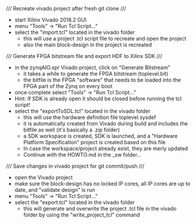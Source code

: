 /// Recreate vivado project after fresh git clone ///
- start Xilinx Vivado 2018.2 GUI
- menu "Tools" -> "Run Tcl Script..."
- select the "import.tcl" located in the vivado folder
  - this will use a project .tcl script file to recreate and open the project
  - also the main block-design in the project is recreated

/// Generate FPGA bitstream file and export HDF to Xilinx SDK ///
- in the zynqAIO.xpr Vivado project, click on "Generate Bitstream"
  - it takes a while to generate the FPGA bitstream (toplevel.bit)
  - the bitfile is the FPGA "software" that needs to be loaded into the FPGA part of the Zynq on every boot
- once complete select "Tools" -> "Run Tcl Script..."
- Hint: If SDK is already open it should be closed before running the tcl script!
- select the "exportToSDL.tcl" located in the vivado folder
  - this will use the hardware definition file toplevel.sysdef
  - it is automatically created from Vivado during build and includes the bitfile as well (it's basically a .zip folder)
  - a SDK workspace is created, SDK is launched, and a "Hardware Platform Specification" project is created based on this file
  - In case the workspace/project already exist, they are merly updated
  - Continue with the HOWTO.md in the _sw folder...

/// Save changes in vivado project for git commit/push ///
- open the Vivado project
- make sure the block-design has no locked IP cores, all IP cores are up to date, and "validate design" is run
- menu "Tools" -> "Run Tcl Script..."
- select the "export.tcl" located in the vivado folder
  - this will generate and overwrite the project .tcl file in the vivado folder by using the "write_project_tcl" command